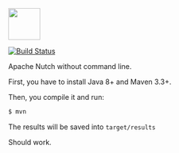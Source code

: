 <img src="https://upload.wikimedia.org/wikipedia/commons/8/89/Nutch_logo.svg" height="64px"/>

[![Build Status](https://travis-ci.org/yegor256/nutch-in-java.svg?branch=master)](https://travis-ci.org/yegor256/nutch-in-java)

Apache Nutch without command line.

First, you have to install Java 8+ and Maven 3.3+.

Then, you compile it and run:

```bash
$ mvn
```

The results will be saved into `target/results`

Should work.
